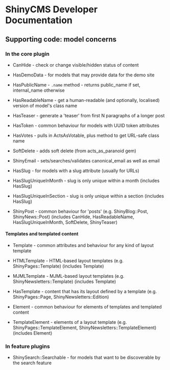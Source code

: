 # ShinyCMS Developer Documentation

## Supporting code: model concerns

### In the core plugin

* CanHide         - check or change visible/hidden status of content
* HasDemoData     - for models that may provide data for the demo site
* HasPublicName   - `.name` method - returns public_name if set, internal_name otherwise
* HasReadableName - get a human-readable (and optionally, localised) version of model's class name
* HasTeaser       - generate a 'teaser' from first N paragraphs of a longer post
* HasToken        - common behaviour for models with UUID token attributes
* HasVotes        - pulls in ActsAsVotable, plus method to get URL-safe class name
* SoftDelete      - adds soft delete (from acts_as_paranoid gem)

* ShinyEmail      - sets/searches/validates canonical_email as well as email

* HasSlug                - for models with a slug attribute (usually for URLs)
* HasSlugUniqueInMonth   - slug is only unique within a month (includes HasSlug)
* HasSlugUniqueInSection - slug is only unique within a section (includes HasSlug)

* ShinyPost       - common behaviour for 'posts' (e.g. ShinyBlog::Post, ShinyNews::Post) (includes CanHide, HasReadableName, HasSlugUniqueInMonth, SoftDelete, ShinyTeaser)

#### Templates and templated content

* Template        - common attributes and behaviour for any kind of layout template
* HTMLTemplate    - HTML-based layout templates (e.g. ShinyPages::Template) (includes Template)
* MJMLTemplate    - MJML-based layout templates (e.g. ShinyNewsletters::Template) (includes Template)

* HasTemplate     - content that has its layout defined by a template (e.g. ShinyPages::Page, ShinyNewsletters::Edition)

* Element         - common behaviour for elements of templates and templated content
* TemplateElement - elements of a layout template (e.g. ShinyPages::TemplateElement, ShinyNewsletters::TemplateElement) (includes Element)


### In feature plugins

* ShinySearch::Searchable - for models that want to be discoverable by the search feature
